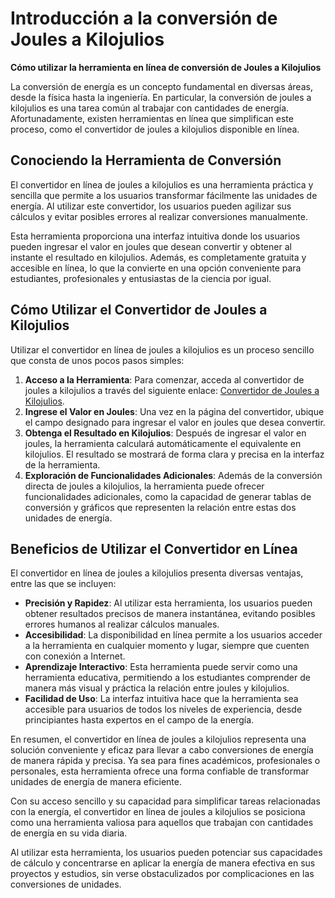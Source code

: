 Introducción a la conversión de Joules a Kilojulios
===================================================

**Cómo utilizar la herramienta en línea de conversión de Joules a Kilojulios**

La conversión de energía es un concepto fundamental en diversas áreas, desde la física hasta la ingeniería. En particular, la conversión de joules a kilojulios es una tarea común al trabajar con cantidades de energía. Afortunadamente, existen herramientas en línea que simplifican este proceso, como el convertidor de joules a kilojulios disponible en línea.

Conociendo la Herramienta de Conversión
---------------------------------------

El convertidor en línea de joules a kilojulios es una herramienta práctica y sencilla que permite a los usuarios transformar fácilmente las unidades de energía. Al utilizar este convertidor, los usuarios pueden agilizar sus cálculos y evitar posibles errores al realizar conversiones manualmente.

Esta herramienta proporciona una interfaz intuitiva donde los usuarios pueden ingresar el valor en joules que desean convertir y obtener al instante el resultado en kilojulios. Además, es completamente gratuita y accesible en línea, lo que la convierte en una opción conveniente para estudiantes, profesionales y entusiastas de la ciencia por igual.

Cómo Utilizar el Convertidor de Joules a Kilojulios
---------------------------------------------------

Utilizar el convertidor en línea de joules a kilojulios es un proceso sencillo que consta de unos pocos pasos simples:

1. **Acceso a la Herramienta**: Para comenzar, acceda al convertidor de joules a kilojulios a través del siguiente enlace: [Convertidor de Joules a Kilojulios](https://www.onlinecalculatorsfree.com/es/convert/joules-to-kilojoules.html).
2. **Ingrese el Valor en Joules**: Una vez en la página del convertidor, ubique el campo designado para ingresar el valor en joules que desea convertir.
3. **Obtenga el Resultado en Kilojulios**: Después de ingresar el valor en joules, la herramienta calculará automáticamente el equivalente en kilojulios. El resultado se mostrará de forma clara y precisa en la interfaz de la herramienta.
4. **Exploración de Funcionalidades Adicionales**: Además de la conversión directa de joules a kilojulios, la herramienta puede ofrecer funcionalidades adicionales, como la capacidad de generar tablas de conversión y gráficos que representen la relación entre estas dos unidades de energía.

Beneficios de Utilizar el Convertidor en Línea
----------------------------------------------

El convertidor en línea de joules a kilojulios presenta diversas ventajas, entre las que se incluyen:

- **Precisión y Rapidez**: Al utilizar esta herramienta, los usuarios pueden obtener resultados precisos de manera instantánea, evitando posibles errores humanos al realizar cálculos manuales.
- **Accesibilidad**: La disponibilidad en línea permite a los usuarios acceder a la herramienta en cualquier momento y lugar, siempre que cuenten con conexión a Internet.
- **Aprendizaje Interactivo**: Esta herramienta puede servir como una herramienta educativa, permitiendo a los estudiantes comprender de manera más visual y práctica la relación entre joules y kilojulios.
- **Facilidad de Uso**: La interfaz intuitiva hace que la herramienta sea accesible para usuarios de todos los niveles de experiencia, desde principiantes hasta expertos en el campo de la energía.

En resumen, el convertidor en línea de joules a kilojulios representa una solución conveniente y eficaz para llevar a cabo conversiones de energía de manera rápida y precisa. Ya sea para fines académicos, profesionales o personales, esta herramienta ofrece una forma confiable de transformar unidades de energía de manera eficiente.

Con su acceso sencillo y su capacidad para simplificar tareas relacionadas con la energía, el convertidor en línea de joules a kilojulios se posiciona como una herramienta valiosa para aquellos que trabajan con cantidades de energía en su vida diaria.

Al utilizar esta herramienta, los usuarios pueden potenciar sus capacidades de cálculo y concentrarse en aplicar la energía de manera efectiva en sus proyectos y estudios, sin verse obstaculizados por complicaciones en las conversiones de unidades.